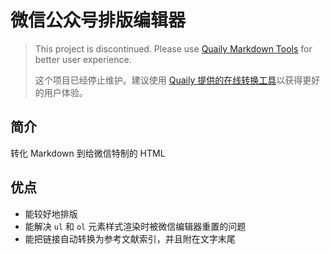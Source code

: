 # 微信公众号排版编辑器

> This project is discontinued. Please use [Quaily Markdown Tools](https://quaily.com/tools/markdown-to-wx/ "Quaily 提供的在线转换工具") for better user experience.
> 
> 这个项目已经停止维护。建议使用 [Quaily 提供的在线转换工具](https://quaily.com/tools/markdown-to-wx/ "Quaily 提供的在线转换工具")以获得更好的用户体验。

## 简介

转化 Markdown 到给微信特制的 HTML

## 优点

- 能较好地排版
- 能解决 `ul` 和 `ol` 元素样式渲染时被微信编辑器重置的问题
- 能把链接自动转换为参考文献索引，并且附在文字末尾


